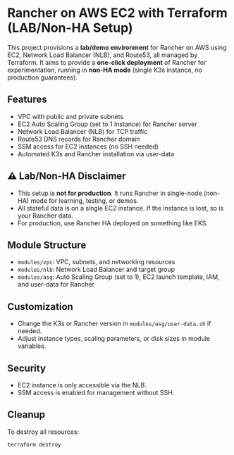 # Rancher on AWS EC2 with Terraform (LAB/Non-HA Setup)

This project provisions a **lab/demo environment** for Rancher on AWS using EC2, Network Load Balancer (NLB), and Route53, all managed by Terraform. It aims to provide a **one-click deployment** of Rancher for experimentation, running in **non-HA mode** (single K3s instance, no production guarantees).

## Features
- VPC with public and private subnets
- EC2 Auto Scaling Group (set to 1 instance) for Rancher server
- Network Load Balancer (NLB) for TCP traffic
- Route53 DNS records for Rancher domain
- SSM access for EC2 instances (no SSH needed)
- Automated K3s and Rancher installation via user-data

## ⚠️ Lab/Non-HA Disclaimer
- This setup is **not for production**. It runs Rancher in single-node (non-HA) mode for learning, testing, or demos.
- All stateful data is on a single EC2 instance. If the instance is lost, so is your Rancher data.
- For production, use Rancher HA deployed on something like EKS.

## Module Structure
- `modules/vpc`: VPC, subnets, and networking resources
- `modules/nlb`: Network Load Balancer and target group
- `modules/asg`: Auto Scaling Group (set to 1), EC2 launch template, IAM, and user-data for Rancher

## Customization
- Change the K3s or Rancher version in `modules/asg/user-data.sh` if needed.
- Adjust instance types, scaling parameters, or disk sizes in module variables.

## Security
- EC2 instance is only accessible via the NLB.
- SSM access is enabled for management without SSH.

## Cleanup
To destroy all resources:
```sh
terraform destroy
```
